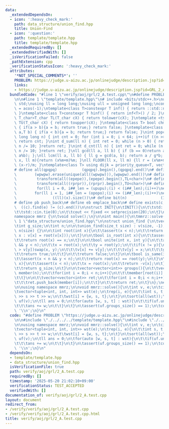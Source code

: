 ```yaml
---
data:
  _extendedDependsOn:
  - icon: ':heavy_check_mark:'
    path: data_structure/union_find.hpp
    title: Union-Find
  - icon: ':question:'
    path: template/template.hpp
    title: template/template.hpp
  _extendedRequiredBy: []
  _extendedVerifiedWith: []
  _isVerificationFailed: false
  _pathExtension: cpp
  _verificationStatusIcon: ':heavy_check_mark:'
  attributes:
    '*NOT_SPECIAL_COMMENTS*': ''
    PROBLEM: https://judge.u-aizu.ac.jp/onlinejudge/description.jsp?id=GRL_2_A
    links:
    - https://judge.u-aizu.ac.jp/onlinejudge/description.jsp?id=GRL_2_A
  bundledCode: "#line 1 \"verify/aoj/grl/2_A.test.cpp\"\n#define PROBLEM \"https://judge.u-aizu.ac.jp/onlinejudge/description.jsp?id=GRL_2_A\"\
    \n\n#line 1 \"template/template.hpp\"\n# include <bits/stdc++.h>\nusing namespace\
    \ std;\nusing ll = long long;\nusing ull = unsigned long long;\nconst double pi\
    \ = acos(-1);\ntemplate<class T>constexpr T inf() { return ::std::numeric_limits<T>::max();\
    \ }\ntemplate<class T>constexpr T hinf() { return inf<T>() / 2; }\ntemplate <typename\
    \ T_char>T_char TL(T_char cX) { return tolower(cX); }\ntemplate <typename T_char>T_char\
    \ TU(T_char cX) { return toupper(cX); }\ntemplate<class T> bool chmin(T& a,T b)\
    \ { if(a > b){a = b; return true;} return false; }\ntemplate<class T> bool chmax(T&\
    \ a,T b) { if(a < b){a = b; return true;} return false; }\nint popcnt(unsigned\
    \ long long n) { int cnt = 0; for (int i = 0; i < 64; i++)if ((n >> i) & 1)cnt++;\
    \ return cnt; }\nint d_sum(ll n) { int ret = 0; while (n > 0) { ret += n % 10;\
    \ n /= 10; }return ret; }\nint d_cnt(ll n) { int ret = 0; while (n > 0) { ret++;\
    \ n /= 10; }return ret; }\nll gcd(ll a, ll b) { if (b == 0)return a; return gcd(b,\
    \ a%b); };\nll lcm(ll a, ll b) { ll g = gcd(a, b); return a / g*b; };\nll MOD(ll\
    \ x, ll m){return (x%m+m)%m; }\nll FLOOR(ll x, ll m) {ll r = (x%m+m)%m; return\
    \ (x-r)/m; }\ntemplate<class T> using dijk = priority_queue<T, vector<T>, greater<T>>;\n\
    # define all(qpqpq)           (qpqpq).begin(),(qpqpq).end()\n# define UNIQUE(wpwpw)\
    \        (wpwpw).erase(unique(all((wpwpw))),(wpwpw).end())\n# define LOWER(epepe)\
    \         transform(all((epepe)),(epepe).begin(),TL<char>)\n# define UPPER(rprpr)\
    \         transform(all((rprpr)),(rprpr).begin(),TU<char>)\n# define rep(i,upupu)\
    \         for(ll i = 0, i##_len = (upupu);(i) < (i##_len);(i)++)\n# define reps(i,opopo)\
    \        for(ll i = 1, i##_len = (opopo);(i) <= (i##_len);(i)++)\n# define len(x)\
    \                ((ll)(x).size())\n# define bit(n)               (1LL << (n))\n\
    # define pb push_back\n# define eb emplace_back\n# define exists(c, e)       \
    \  ((c).find(e) != (c).end())\n\nstruct INIT{\n\tINIT(){\n\t\tstd::ios::sync_with_stdio(false);\n\
    \t\tstd::cin.tie(0);\n\t\tcout << fixed << setprecision(20);\n\t}\n}INIT;\n\n\
    namespace mmrz {\n\tvoid solve();\n}\n\nint main(){\n\tmmrz::solve();\n}\n#line\
    \ 1 \"data_structure/union_find.hpp\"\n\nstruct union_find {\n\tvector<int> v;\n\
    \tint g_size;\n\tint n;\n\n\tunion_find(size_t size) : v(size, -1), g_size(size),\
    \ n(size) {}\n\n\tint root(int x){\n\t\tassert(x < n);\n\t\treturn (v[x] < 0 ?\
    \ x : v[x] = root(v[x]));\n\t}\n\n\tbool is_root(int x){\n\t\tassert(x < n);\n\
    \t\treturn root(x) == x;\n\t}\n\n\tbool unite(int x, int y){\n\t\tassert(x < n\
    \ && y < n);\n\t\tx = root(x);\n\t\ty = root(y);\n\t\tif(x != y){\n\t\t\tif(v[x]\
    \ > v[y])swap(x, y);\n\t\t\tv[x] += v[y];\n\t\t\tv[y] = x;\n\t\t\tg_size--;\n\t\
    \t\treturn true;\n\t\t}\n\t\treturn false;\n\t}\n\n\tbool is_same(int x,int y){\n\
    \t\tassert(x < n && y < n);\n\t\treturn root(x) == root(y);\n\t}\n\n\tint get_size(int\
    \ x){\n\t\tassert(x < n);\n\t\tx = root(x);\n\t\treturn -v[x];\n\t}\n\n\tint groups_size(){\n\
    \t\treturn g_size;\n\t}\n\n\tvector<vector<int>> groups(){\n\t\tvector<vector<int>>\
    \ member(n);\n\t\tfor(int i = 0;i < n;i++){\n\t\t\tmember[root(i)].push_back(i);\n\
    \t\t}\n\n\t\tvector<vector<int>> ret;\n\t\tfor(int i = 0;i < n;i++){\n\t\t\tif(member[i].empty())continue;\n\
    \t\t\tret.push_back(member[i]);\n\t\t}\n\t\treturn ret;\n\t}\n};\n#line 5 \"verify/aoj/grl/2_A.test.cpp\"\
    \n\nusing namespace mmrz;\n\nvoid mmrz::solve(){\n\tint v, e;\n\tcin >> v >> e;\n\
    \tvector<tuple<int, int, int>> wst(e);\n\trep(i, e){\n\t\tint s, t, w;\n\t\tcin\
    \ >> s >> t >> w;\n\t\twst[i] = {w, s, t};\n\t}\n\tsort(all(wst));\n\tunion_find\
    \ uf(v);\n\tll ans = 0;\n\tfor(auto [w, s, t] : wst){\n\t\tif(uf.unite(s, t)){\n\
    \t\t\tans += w;\n\t\t}\n\t}\n\tassert(uf.groups_size() == 1);\n\tcout << ans <<\
    \ '\\n';\n}\n"
  code: "#define PROBLEM \"https://judge.u-aizu.ac.jp/onlinejudge/description.jsp?id=GRL_2_A\"\
    \n\n#include \"./../../../template/template.hpp\"\n#include \"./../../../data_structure/union_find.hpp\"\
    \n\nusing namespace mmrz;\n\nvoid mmrz::solve(){\n\tint v, e;\n\tcin >> v >> e;\n\
    \tvector<tuple<int, int, int>> wst(e);\n\trep(i, e){\n\t\tint s, t, w;\n\t\tcin\
    \ >> s >> t >> w;\n\t\twst[i] = {w, s, t};\n\t}\n\tsort(all(wst));\n\tunion_find\
    \ uf(v);\n\tll ans = 0;\n\tfor(auto [w, s, t] : wst){\n\t\tif(uf.unite(s, t)){\n\
    \t\t\tans += w;\n\t\t}\n\t}\n\tassert(uf.groups_size() == 1);\n\tcout << ans <<\
    \ '\\n';\n}\n"
  dependsOn:
  - template/template.hpp
  - data_structure/union_find.hpp
  isVerificationFile: true
  path: verify/aoj/grl/2_A.test.cpp
  requiredBy: []
  timestamp: '2025-05-20 21:02:10+09:00'
  verificationStatus: TEST_ACCEPTED
  verifiedWith: []
documentation_of: verify/aoj/grl/2_A.test.cpp
layout: document
redirect_from:
- /verify/verify/aoj/grl/2_A.test.cpp
- /verify/verify/aoj/grl/2_A.test.cpp.html
title: verify/aoj/grl/2_A.test.cpp
---
```

